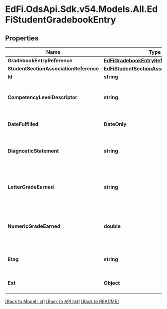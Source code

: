 # EdFi.OdsApi.Sdk.v54.Models.All.EdFiStudentGradebookEntry

## Properties

Name | Type | Description | Notes
------------ | ------------- | ------------- | -------------
**GradebookEntryReference** | [**EdFiGradebookEntryReference**](EdFiGradebookEntryReference.md) |  | 
**StudentSectionAssociationReference** | [**EdFiStudentSectionAssociationReference**](EdFiStudentSectionAssociationReference.md) |  | 
**Id** | **string** |  | [optional] 
**CompetencyLevelDescriptor** | **string** | The CompetencyLevel assessed for the student for the referenced LearningObjective. | [optional] 
**DateFulfilled** | **DateOnly** | The date an assignment was turned in or the date of an assessment. | [optional] 
**DiagnosticStatement** | **string** | A statement provided by the teacher that provides information in addition to the grade or assessment score. | [optional] 
**LetterGradeEarned** | **string** | A final or interim (grading period) indicator of student performance in a class as submitted by the instructor. | [optional] 
**NumericGradeEarned** | **double** | A final or interim (grading period) indicator of student performance in a class as submitted by the instructor. | [optional] 
**Etag** | **string** | A unique system-generated value that identifies the version of the resource. | [optional] 
**Ext** | **Object** | Extensions to the StudentGradebookEntry entity. | [optional] 

[[Back to Model list]](../../README.md#documentation-for-models) [[Back to API list]](../../README.md#documentation-for-api-endpoints) [[Back to README]](../../README.md)

